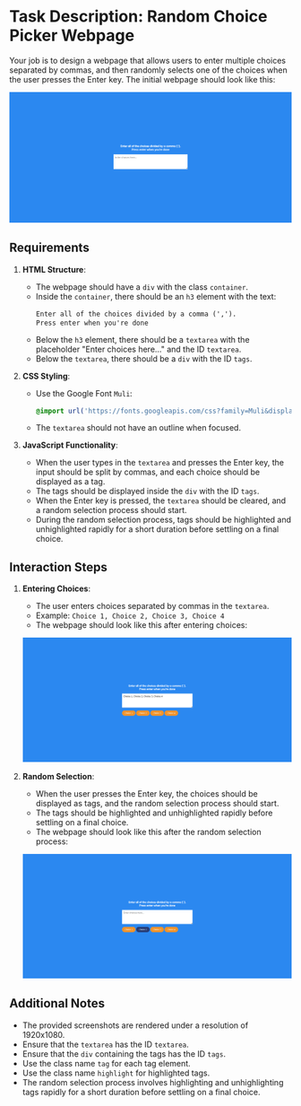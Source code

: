 
# Task Description: Random Choice Picker Webpage

Your job is to design a webpage that allows users to enter multiple choices separated by commas, and then randomly selects one of the choices when the user presses the Enter key. The initial webpage should look like this:

![initial webpage](./_images/origin.png)

## Requirements

1. **HTML Structure**:
    - The webpage should have a `div` with the class `container`.
    - Inside the `container`, there should be an `h3` element with the text:
      ```
      Enter all of the choices divided by a comma (','). 
      Press enter when you're done
      ```
    - Below the `h3` element, there should be a `textarea` with the placeholder "Enter choices here..." and the ID `textarea`.
    - Below the `textarea`, there should be a `div` with the ID `tags`.

2. **CSS Styling**:
    - Use the Google Font `Muli`:
      ```css
      @import url('https://fonts.googleapis.com/css?family=Muli&display=swap');
      ```
    - The `textarea` should not have an outline when focused.
    
3. **JavaScript Functionality**:
    - When the user types in the `textarea` and presses the Enter key, the input should be split by commas, and each choice should be displayed as a tag.
    - The tags should be displayed inside the `div` with the ID `tags`.
    - When the Enter key is pressed, the `textarea` should be cleared, and a random selection process should start.
    - During the random selection process, tags should be highlighted and unhighlighted rapidly for a short duration before settling on a final choice.

## Interaction Steps

1. **Entering Choices**:
    - The user enters choices separated by commas in the `textarea`.
    - Example: `Choice 1, Choice 2, Choice 3, Choice 4`
    - The webpage should look like this after entering choices:

    ![after entering choices](./_images/after_entering_choices.png)

2. **Random Selection**:
    - When the user presses the Enter key, the choices should be displayed as tags, and the random selection process should start.
    - The tags should be highlighted and unhighlighted rapidly before settling on a final choice.
    - The webpage should look like this after the random selection process:

    ![after random selection](./_images/after_random_selection.png)

## Additional Notes

- The provided screenshots are rendered under a resolution of 1920x1080.
- Ensure that the `textarea` has the ID `textarea`.
- Ensure that the `div` containing the tags has the ID `tags`.
- Use the class name `tag` for each tag element.
- Use the class name `highlight` for highlighted tags.
- The random selection process involves highlighting and unhighlighting tags rapidly for a short duration before settling on a final choice.
